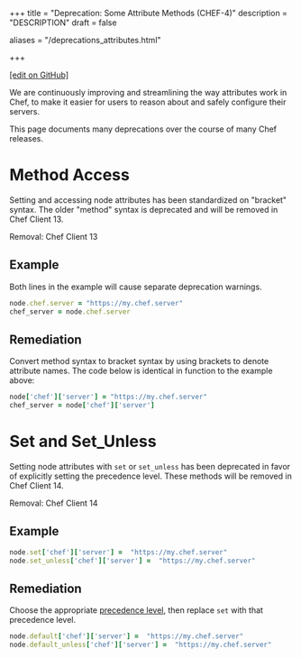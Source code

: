 +++
title = "Deprecation: Some Attribute Methods (CHEF-4)"
description = "DESCRIPTION"
draft = false

aliases = "/deprecations_attributes.html"


  
    
    
    
    
+++    

[\[edit on
GitHub\]](https://github.com/chef/chef-web-docs/blob/master/chef_master/source/deprecations_attributes.rst)

<meta name="robots" content="noindex">

We are continuously improving and streamlining the way attributes work
in Chef, to make it easier for users to reason about and safely
configure their servers.

This page documents many deprecations over the course of many Chef
releases.

Method Access
=============

Setting and accessing node attributes has been standardized on "bracket"
syntax. The older "method" syntax is deprecated and will be removed in
Chef Client 13.

Removal: Chef Client 13

Example
-------

Both lines in the example will cause separate deprecation warnings.

``` ruby
node.chef.server = "https://my.chef.server"
chef_server = node.chef.server
```

Remediation
-----------

Convert method syntax to bracket syntax by using brackets to denote
attribute names. The code below is identical in function to the example
above:

``` ruby
node['chef']['server'] = "https://my.chef.server"
chef_server = node['chef']['server']
```

Set and Set_Unless
===================

Setting node attributes with `set` or `set_unless` has been deprecated
in favor of explicitly setting the precedence level. These methods will
be removed in Chef Client 14.

Removal: Chef Client 14

Example
-------

``` ruby
node.set['chef']['server'] =  "https://my.chef.server"
node.set_unless['chef']['server'] =  "https://my.chef.server"
```

Remediation
-----------

Choose the appropriate [precedence
level](/attributes.html#attribute-precedence), then replace `set` with
that precedence level.

``` ruby
node.default['chef']['server'] =  "https://my.chef.server"
node.default_unless['chef']['server'] =  "https://my.chef.server"
```
